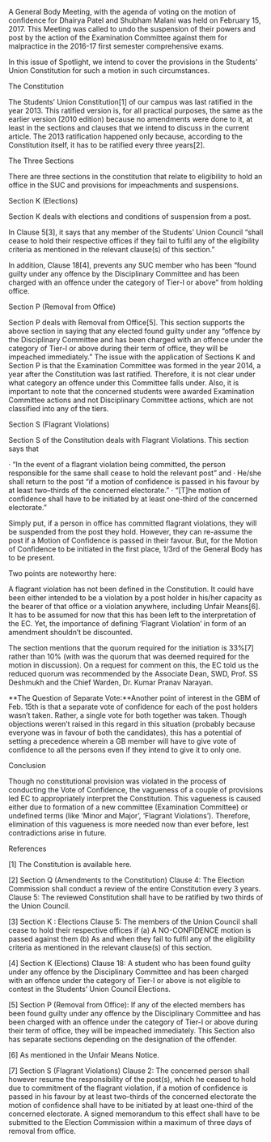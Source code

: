 
A General Body Meeting, with the agenda of voting on the motion of
confidence for Dhairya Patel and Shubham Malani was held on February 15,
 2017. This Meeting was called to undo the suspension of their powers
and post by the action of the Examination Committee against them for
malpractice in the 2016-17 first semester comprehensive exams.


In this issue of Spotlight, we intend to cover the provisions in the
Students’ Union Constitution for such a motion in such circumstances.





The Constitution


The Students’ Union Constitution[1] of our campus was last ratified
in the year 2013. This ratified version is, for all practical purposes,
the same as the earlier version (2010 edition) because no amendments
were done to it, at least in the sections and clauses that we intend to
discuss in the current article. The 2013 ratification happened only
because, according to the Constitution itself, it has to be ratified
every three years[2].





The Three Sections


There are three sections in the constitution that relate to
eligibility to hold an office in the SUC and provisions for impeachments
 and suspensions.





Section K (Elections)


Section K deals with elections and conditions of suspension from a post.


In Clause 5[3], it says that any member of the Students’ Union
Council “shall cease to hold their respective offices if they fail to
fulfil any of the eligibility criteria as mentioned in the relevant
clause(s) of this section.”


In addition, Clause 18[4], prevents any SUC member who has been
“found guilty under any offence by the Disciplinary Committee and has
been charged with an offence under the category of Tier-I or above” from
 holding office.





Section P (Removal from Office)


Section P deals with Removal from Office[5]. This section supports
the above section in saying that any elected found guilty under any
“offence by the Disciplinary Committee and has been charged with an
offence under the category of Tier-I or above during their term of
office, they will be impeached immediately.”
The issue with the application of Sections K and Section P is that the
Examination Committee was formed in the year 2014, a year after the
Constitution was last ratified. Therefore, it is not clear under what
category an offence under this Committee falls under. Also, it is
important to note that the concerned students were awarded Examination
Committee actions and not Disciplinary Committee actions, which are not
classified into any of the tiers.





Section S (Flagrant Violations)


Section S of the Constitution deals with Flagrant Violations. This section says that


· “In the event of a flagrant violation being committed, the person
responsible for the same shall cease to hold the relevant post” and
· He/she shall return to the post “if a motion of confidence is passed
in his favour by at least two–thirds of the concerned electorate.”
· “[T]he motion of confidence shall have to be initiated by at least
one-third of the concerned electorate.”


Simply put, if a person in office has committed flagrant violations,
they will be suspended from the post they hold. However, they can
re-assume the post if a Motion of Confidence is passed in their favour.
But, for the Motion of Confidence to be initiated in the first place,
1/3rd of the General Body has to be present.


Two points are noteworthy here:


A flagrant violation has not been defined in the
Constitution. It could have been either intended to be a violation by a
post holder in his/her capacity as the bearer of that office or a
violation anywhere, including Unfair Means[6]. It has to be assumed for
now that this has been left to the interpretation of the EC. Yet, the
importance of defining ‘Flagrant Violation’ in form of an amendment
shouldn’t be discounted.


The section mentions that the quorum required for the initiation is
33%[7] rather than 10% (with was the quorum that was deemed required for
 the motion in discussion). On a request for comment on this, the EC
told us the reduced quorum was recommended by the Associate Dean, SWD,
Prof. SS Deshmukh and the Chief Warden, Dr. Kumar Pranav Narayan.


**The Question of Separate Vote:**Another point of interest in the
GBM of Feb. 15th is that a separate vote of confidence for each of the
post holders wasn’t taken. Rather, a single vote for both together was
taken. Though objections weren’t raised in this regard in this situation
 (probably because everyone was in favour of both the candidates), this
has a potential of setting a precedence wherein a GB member will have to
 give vote of confidence to all the persons even if they intend to give
it to only one.





Conclusion


Though no constitutional provision was violated in the process of
conducting the Vote of Confidence, the vagueness of a couple of
provisions led EC to appropriately interpret the Constitution. This
vagueness is caused either due to formation of a new committee
(Examination Committee) or undefined terms (like ‘Minor and Major’,
‘Flagrant Violations’). Therefore, elimination of this vagueness is more
 needed now than ever before, lest contradictions arise in future.





References


[1] The Constitution is available here.


[2] Section Q (Amendments to the Constitution)
Clause 4: The Election Commission shall conduct a review of the entire Constitution every 3 years.
Clause 5: The reviewed Constitution shall have to be ratified by two thirds of the Union Council.


[3] Section K : Elections Clause 5: The members of the Union Council
shall cease to hold their respective offices if (a) A NO-CONFIDENCE
motion is passed against them (b) As and when they fail to fulfil any of
 the eligibility criteria as mentioned in the relevant clause(s) of this
 section.


[4] Section K (Elections) Clause 18: A student who has been found
guilty under any offence by the Disciplinary Committee and has been
charged with an offence under the category of Tier-I or above is not
eligible to contest in the Students’ Union Council Elections.


[5] Section P (Removal from Office): If any of the elected members
has been found guilty under any offence by the Disciplinary Committee
and has been charged with an offence under the category of Tier-I or
above during their term of office, they will be impeached immediately.
This Section also has separate sections depending on the designation of
the offender.


[6] As mentioned in the Unfair Means Notice.


[7] Section S (Flagrant Violations) Clause 2: The concerned person
shall however resume the responsibility of the post(s), which he ceased
to hold due to commitment of the flagrant violation, if a motion of
confidence is passed in his favour by at least two–thirds of the
concerned electorate the motion of confidence shall have to be initiated
 by at least one-third of the concerned electorate. A signed memorandum
to this effect shall have to be submitted to the Election Commission
within a maximum of three days of removal from office.

